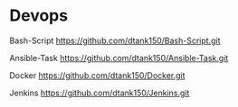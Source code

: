 # Devops
Bash-Script 
https://github.com/dtank150/Bash-Script.git


Ansible-Task
https://github.com/dtank150/Ansible-Task.git


Docker
https://github.com/dtank150/Docker.git

Jenkins
https://github.com/dtank150/Jenkins.git

